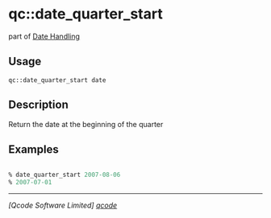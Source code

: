 qc::date_quarter_start
======================

part of [Date Handling](../qc/wiki/DateHandling)

Usage
-----
`qc::date_quarter_start date`

Description
-----------
Return the date at the beginning of the quarter

Examples
--------
```tcl

% date_quarter_start 2007-08-06
% 2007-07-01

```

----------------------------------
*[Qcode Software Limited] [qcode]*

[qcode]: http://www.qcode.co.uk "Qcode Software"